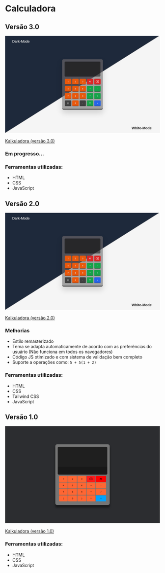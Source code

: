 # Calculadora

## Versão 3.0

![Trabalhando nisso...](./fotos/preview-ver2.jpg)

[Kalkuladora (versão 3.0)](https://corradivm.github.io/kaukuladora/)

### Em progresso...

### Ferramentas utilizadas:

- HTML
- CSS
- JavaScript

## Versão 2.0

![Preview Versão 2](./fotos/preview-ver2.jpg)

[Kalkuladora (versão 2.0)](https://corradivm.github.io/kaukuladora/2.0)

### Melhorias

- Estilo remasterizado
- Tema se adapta automaticamente de acordo com as preferências do usuário (Não funciona em todos os navegadores)
- Código JS otimizado e com sistema de validação bem completo
- Suporte a operações como: `5 + 5(1 + 2)`

### Ferramentas utilizadas:

- HTML
- CSS
- Tailwind CSS
- JavaScript

## Versão 1.0

![Preview Versão 1](./fotos/preview-ver1.png)

[Kalkuladora (versão 1.0)](https://corradivm.github.io/kaukuladora/1.0)

### Ferramentas utilizadas:

- HTML
- CSS
- JavaScript
